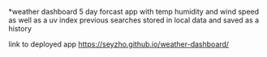 *weather dashboard
5 day forcast app with temp humidity and wind speed as well as a uv index
previous searches stored in local data and saved as a history

link to deployed app https://seyzho.github.io/weather-dashboard/